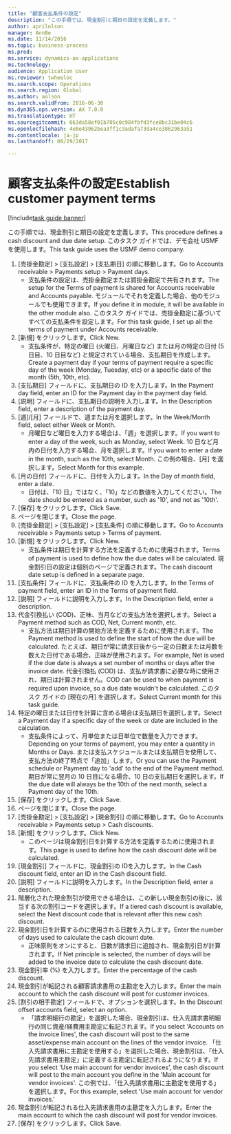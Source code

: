 ```yaml
--- 
title: "顧客支払条件の設定"
description: "この手順では、現金割引と期日の設定を定義します。"
author: aprilolson
manager: AnnBe
ms.date: 11/14/2016
ms.topic: business-process
ms.prod: 
ms.service: dynamics-ax-applications
ms.technology: 
audience: Application User
ms.reviewer: twheeloc
ms.search.scope: Operations
ms.search.region: Global
ms.author: aolson
ms.search.validFrom: 2016-06-30
ms.dyn365.ops.version: AX 7.0.0
ms.translationtype: HT
ms.sourcegitcommit: 663da58ef01b705c0c984fbfd3fce8bc31be04c6
ms.openlocfilehash: 4e0e43962bea3ff1c3adafa73da4ce3862963a51
ms.contentlocale: ja-jp
ms.lasthandoff: 08/29/2017

---
```

# <a name="establish-customer-payment-terms"></a><span data-ttu-id="2f855-103">顧客支払条件の設定</span><span class="sxs-lookup"><span data-stu-id="2f855-103">Establish customer payment terms</span></span>

[!include[task guide banner](../../includes/task-guide-banner.md)]

<span data-ttu-id="2f855-104">この手順では、現金割引と期日の設定を定義します。</span><span class="sxs-lookup"><span data-stu-id="2f855-104">This procedure defines a cash discount and due date setup.</span></span> <span data-ttu-id="2f855-105">このタスク ガイドでは、デモ会社 USMF を使用します。</span><span class="sxs-lookup"><span data-stu-id="2f855-105">This task guide uses the USMF demo company.</span></span>

1. <span data-ttu-id="2f855-106">[売掛金勘定] > [支払設定] > [支払期日] の順に移動します。</span><span class="sxs-lookup"><span data-stu-id="2f855-106">Go to Accounts receivable > Payments setup > Payment days.</span></span>
    * <span data-ttu-id="2f855-107">支払条件の設定は、売掛金勘定または買掛金勘定で共有されます。</span><span class="sxs-lookup"><span data-stu-id="2f855-107">The setup for the Terms of payment is shared for Accounts receivable and Accounts payable.</span></span> <span data-ttu-id="2f855-108">モジュールでそれを定義した場合、他のモジュールでも使用できます。</span><span class="sxs-lookup"><span data-stu-id="2f855-108">If you define it in module, it will be available in the other module also.</span></span> <span data-ttu-id="2f855-109">このタスク ガイドでは、売掛金勘定に基づいてすべての支払条件を設定します。</span><span class="sxs-lookup"><span data-stu-id="2f855-109">For this task guide, I set up all the terms of payment under Accounts receivable.</span></span>  
2. <span data-ttu-id="2f855-110">[新規] をクリックします。</span><span class="sxs-lookup"><span data-stu-id="2f855-110">Click New.</span></span>
    * <span data-ttu-id="2f855-111">支払条件が、特定の曜日 (火曜日、月曜日など) または月の特定の日付 (5 日目、10 日目など) と規定されている場合、支払期日を作成します。</span><span class="sxs-lookup"><span data-stu-id="2f855-111">Create a payment day if your terms of payment require a specific day of the week (Monday, Tuesday, etc) or a specific date of the month (5th, 10th, etc).</span></span>  
3. <span data-ttu-id="2f855-112">[支払期日] フィールドに、支払期日の ID を入力します。</span><span class="sxs-lookup"><span data-stu-id="2f855-112">In the Payment day field, enter an ID for the Payment day in the payment day field.</span></span>
4. <span data-ttu-id="2f855-113">[説明] フィールドに、支払期日の説明を入力します。</span><span class="sxs-lookup"><span data-stu-id="2f855-113">In the Description field, enter a description of the payment day.</span></span>
5. <span data-ttu-id="2f855-114">[週]/[月] フィールドで、週または月を選択します。</span><span class="sxs-lookup"><span data-stu-id="2f855-114">In the Week/Month field, select either Week or Month.</span></span>
    * <span data-ttu-id="2f855-115">月曜日など曜日を入力する場合は、「週」を選択します。</span><span class="sxs-lookup"><span data-stu-id="2f855-115">If you want to enter a day of the week, such as Monday, select Week.</span></span> <span data-ttu-id="2f855-116">10 日など月内の日付を入力する場合、月を選択します。</span><span class="sxs-lookup"><span data-stu-id="2f855-116">If you want to enter a date in the month, such as the 10th, select Month.</span></span> <span data-ttu-id="2f855-117">この例の場合、[月] を選択します。</span><span class="sxs-lookup"><span data-stu-id="2f855-117">Select Month for this example.</span></span>  
6. <span data-ttu-id="2f855-118">[月の日付] フィールドに、日付を入力します。</span><span class="sxs-lookup"><span data-stu-id="2f855-118">In the Day of month field, enter a date.</span></span>
    * <span data-ttu-id="2f855-119">日付は、「10 日」ではなく、「10」などの数値を入力してください。</span><span class="sxs-lookup"><span data-stu-id="2f855-119">The date should be entered as a number, such as '10', and not as '10th'.</span></span>  
7. <span data-ttu-id="2f855-120">[保存] をクリックします。</span><span class="sxs-lookup"><span data-stu-id="2f855-120">Click Save.</span></span>
8. <span data-ttu-id="2f855-121">ページを閉じます。</span><span class="sxs-lookup"><span data-stu-id="2f855-121">Close the page.</span></span>
9. <span data-ttu-id="2f855-122">[売掛金勘定] > [支払設定] > [支払条件] の順に移動します。</span><span class="sxs-lookup"><span data-stu-id="2f855-122">Go to Accounts receivable > Payments setup > Terms of payment.</span></span>
10. <span data-ttu-id="2f855-123">[新規] をクリックします。</span><span class="sxs-lookup"><span data-stu-id="2f855-123">Click New.</span></span>
    * <span data-ttu-id="2f855-124">支払条件は期日を計算する方法を定義するために使用されます。</span><span class="sxs-lookup"><span data-stu-id="2f855-124">Terms of payment is used to define how the due dates will be calculated.</span></span> <span data-ttu-id="2f855-125">現金割引日の設定は個別のページで定義されます。</span><span class="sxs-lookup"><span data-stu-id="2f855-125">The cash discount date setup is defined in a separate page.</span></span>  
11. <span data-ttu-id="2f855-126">[支払条件] フィールドに、支払条件の ID を入力します。</span><span class="sxs-lookup"><span data-stu-id="2f855-126">In the Terms of payment field, enter an ID in the Terms of payment field.</span></span>
12. <span data-ttu-id="2f855-127">[説明] フィールドに説明を入力します。</span><span class="sxs-lookup"><span data-stu-id="2f855-127">In the Description field, enter a description.</span></span>
13. <span data-ttu-id="2f855-128">代金引換払い (COD)、正味、当月などの支払方法を選択します。</span><span class="sxs-lookup"><span data-stu-id="2f855-128">Select a Payment method such as COD, Net, Current month, etc.</span></span>
    * <span data-ttu-id="2f855-129">支払方法は期日計算の開始方法を定義するために使用されます。</span><span class="sxs-lookup"><span data-stu-id="2f855-129">The Payment method is used to define the start of how the due will be calculated.</span></span>  <span data-ttu-id="2f855-130">たとえば、期日が常に請求日後から一定の日数または月数を数えた日付である場合、正味が使用されます。</span><span class="sxs-lookup"><span data-stu-id="2f855-130">For example, Net is used if the due date is always a set number of months or days after the invoice date.</span></span> <span data-ttu-id="2f855-131">代金引換払 (COD) は、支払が請求書に必要な時に使用され、期日は計算されません。</span><span class="sxs-lookup"><span data-stu-id="2f855-131">COD can be used to when payment is required upon invoice, so a due date wouldn't be calculated.</span></span> <span data-ttu-id="2f855-132">このタスク ガイドの [現在の月] を選択します。</span><span class="sxs-lookup"><span data-stu-id="2f855-132">Select Current month for this task guide.</span></span>  
14. <span data-ttu-id="2f855-133">特定の曜日または日付を計算に含める場合は支払期日を選択します。</span><span class="sxs-lookup"><span data-stu-id="2f855-133">Select a Payment day if a specific day of the  week or date are included in the calculation.</span></span>
    * <span data-ttu-id="2f855-134">支払条件によって、月単位または日単位で数量を入力できます。</span><span class="sxs-lookup"><span data-stu-id="2f855-134">Depending on your terms of payment, you may enter a quantity in Months or Days.</span></span> <span data-ttu-id="2f855-135">または支払スケジュールまたは支払期日を使用して、支払方法の終了時点で「追加」します。</span><span class="sxs-lookup"><span data-stu-id="2f855-135">Or you can use the Payment schedule or Payment day to 'add' to the end of the Payment method.</span></span> <span data-ttu-id="2f855-136">期日が常に翌月の 10 日目になる場合、10 日の支払期日を選択します。</span><span class="sxs-lookup"><span data-stu-id="2f855-136">If the due date will always be the 10th of the next month, select a Payment day of the 10th.</span></span>  
15. <span data-ttu-id="2f855-137">[保存] をクリックします。</span><span class="sxs-lookup"><span data-stu-id="2f855-137">Click Save.</span></span>
16. <span data-ttu-id="2f855-138">ページを閉じます。</span><span class="sxs-lookup"><span data-stu-id="2f855-138">Close the page.</span></span>
17. <span data-ttu-id="2f855-139">[売掛金勘定] > [支払設定] > [現金割引] の順に移動します。</span><span class="sxs-lookup"><span data-stu-id="2f855-139">Go to Accounts receivable > Payments setup > Cash discounts.</span></span>
18. <span data-ttu-id="2f855-140">[新規] をクリックします。</span><span class="sxs-lookup"><span data-stu-id="2f855-140">Click New.</span></span>
    * <span data-ttu-id="2f855-141">このページは現金割引日を計算する方法を定義するために使用されます。</span><span class="sxs-lookup"><span data-stu-id="2f855-141">This page is used to define how the cash discount date will be calculated.</span></span>  
19. <span data-ttu-id="2f855-142">[現金割引] フィールドに、現金割引の IDを入力します。</span><span class="sxs-lookup"><span data-stu-id="2f855-142">In the Cash discount field, enter an ID in the Cash discount field.</span></span>
20. <span data-ttu-id="2f855-143">[説明] フィールドに説明を入力します。</span><span class="sxs-lookup"><span data-stu-id="2f855-143">In the Description field, enter a description.</span></span>
21. <span data-ttu-id="2f855-144">階層化された現金割引が使用できる場合は、この新しい現金割引の後に、該当する次の割引コードを選択します。</span><span class="sxs-lookup"><span data-stu-id="2f855-144">If a tiered cash discount is available, select the Next discount code that is relevant after this new cash discount.</span></span>
22. <span data-ttu-id="2f855-145">現金割引日を計算するのに使用される日数を入力します。</span><span class="sxs-lookup"><span data-stu-id="2f855-145">Enter the number of days used to calculate the cash dicount date.</span></span>
    * <span data-ttu-id="2f855-146">正味原則をオンにすると、日数が請求日に追加され、現金割引日が計算されます。</span><span class="sxs-lookup"><span data-stu-id="2f855-146">If Net principle is selected, the number of days will be added to the invoice date to calculate the cash discount date.</span></span>  
23. <span data-ttu-id="2f855-147">現金割引率 (%) を入力します。</span><span class="sxs-lookup"><span data-stu-id="2f855-147">Enter the percentage of the cash discount.</span></span>
24. <span data-ttu-id="2f855-148">現金割引が転記される顧客請求書用の主勘定を入力します。</span><span class="sxs-lookup"><span data-stu-id="2f855-148">Enter the main account to which the cash discount will post for customer invoices.</span></span>
25. <span data-ttu-id="2f855-149">[割引の相手勘定] フィールドで、オプションを選択します。</span><span class="sxs-lookup"><span data-stu-id="2f855-149">In the Discount offset accounts field, select an option.</span></span>
    * <span data-ttu-id="2f855-150">「請求明細行の勘定」を選択した場合、現金割引は、仕入先請求書明細行の同じ資産/経費用主勘定に転記されます。</span><span class="sxs-lookup"><span data-stu-id="2f855-150">If you select 'Accounts on the invoice lines', the cash discount will post to the same asset/expense main account on the lines of the vendor invoice.</span></span> <span data-ttu-id="2f855-151">「仕入先請求書用に主勘定を使用する」を選択した場合、現金割引は、「仕入先請求書用主勘定」に定義する主勘定に転記されるようになります。</span><span class="sxs-lookup"><span data-stu-id="2f855-151">If you select 'Use main account for vendor invoices', the cash discount will post to the main account you define in the 'Main account for vendor invoices'.</span></span> <span data-ttu-id="2f855-152">この例では、「仕入先請求書用に主勘定を使用する」を選択します。</span><span class="sxs-lookup"><span data-stu-id="2f855-152">For this example, select 'Use main account for vendor invoices.'</span></span>  
26. <span data-ttu-id="2f855-153">現金割引が転記される仕入先請求書用の主勘定を入力します。</span><span class="sxs-lookup"><span data-stu-id="2f855-153">Enter the main account to which the cash discount will post for vendor invoices.</span></span>
27. <span data-ttu-id="2f855-154">[保存] をクリックします。</span><span class="sxs-lookup"><span data-stu-id="2f855-154">Click Save.</span></span>


